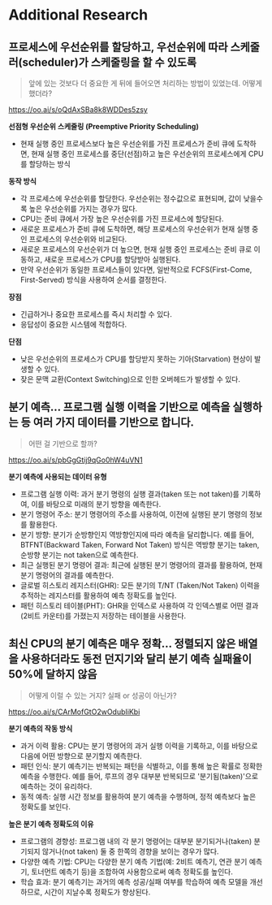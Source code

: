 # Additional Research

## 프로세스에 우선순위를 할당하고, 우선순위에 따라 스케줄러(scheduler)가 스케줄링을 할 수 있도록

> 앞에 있는 것보다 더 중요한 게 뒤에 들어오면 처리하는 방법이 있었는데. 어떻게 했더라?

https://oo.ai/s/oQdAxSBa8k8WDDes5zsy

**선점형 우선순위 스케줄링 (Preemptive Priority Scheduling)**

- 현재 실행 중인 프로세스보다 높은 우선순위를 가진 프로세스가 준비 큐에 도착하면, 현재 실행 중인 프로세스를 중단(선점)하고 높은 우선순위의 프로세스에게 CPU를 할당하는 방식

**동작 방식**

- 각 프로세스에 우선순위를 할당한다. 우선순위는 정수값으로 표현되며, 값이 낮을수록 높은 우선순위를 가지는 경우가 많다.
- CPU는 준비 큐에서 가장 높은 우선순위를 가진 프로세스에 할당된다.
- 새로운 프로세스가 준비 큐에 도착하면, 해당 프로세스의 우선순위가 현재 실행 중인 프로세스의 우선순위와 비교된다.
- 새로운 프로세스의 우선순위가 더 높으면, 현재 실행 중인 프로세스는 준비 큐로 이동하고, 새로운 프로세스가 CPU를 할당받아 실행된다.
- 만약 우선순위가 동일한 프로세스들이 있다면, 일반적으로 FCFS(First-Come, First-Served) 방식을 사용하여 순서를 결정한다.

**장점**

- 긴급하거나 중요한 프로세스를 즉시 처리할 수 있다.
- 응답성이 중요한 시스템에 적합하다.

**단점**

- 낮은 우선순위의 프로세스가 CPU를 할당받지 못하는 기아(Starvation) 현상이 발생할 수 있다.
- 잦은 문맥 교환(Context Switching)으로 인한 오버헤드가 발생할 수 있다.

## 분기 예측... 프로그램 실행 이력을 기반으로 예측을 실행하는 등 여러 가지 데이터를 기반으로 합니다.

> 어떤 걸 기반으로 할까?

https://oo.ai/s/pbGgGtij9qGo0hW4uVN1

**분기 예측에 사용되는 데이터 유형**
    
- 프로그램 실행 이력: 과거 분기 명령의 실행 결과(taken 또는 not taken)를 기록하여, 이를 바탕으로 미래의 분기 방향을 예측한다.
- 분기 명령어 주소: 분기 명령어의 주소를 사용하여, 이전에 실행된 분기 명령의 정보를 활용한다.
- 분기 방향: 분기가 순방향인지 역방향인지에 따라 예측을 달리합니다. 예를 들어, BTFNT(Backward Taken, Forward Not Taken) 방식은 역방향 분기는 taken, 순방향 분기는 not taken으로 예측한다.
- 최근 실행된 분기 명령어 결과: 최근에 실행된 분기 명령어의 결과를 활용하여, 현재 분기 명령어의 결과를 예측한다.
- 글로벌 히스토리 레지스터(GHR): 모든 분기의 T/NT (Taken/Not Taken) 이력을 추적하는 레지스터를 활용하여 예측 정확도를 높인다.
- 패턴 히스토리 테이블(PHT): GHR을 인덱스로 사용하여 각 인덱스별로 어떤 결과(2비트 카운터)를 가졌는지 저장하는 테이블을 사용한다.

## 최신 CPU의 분기 예측은 매우 정확... 정렬되지 않은 배열을 사용하더라도 동전 던지기와 달리 분기 예측 실패율이 50%에 달하지 않음

> 어떻게 이럴 수 있는 거지? 실패 or 성공이 아닌가?

https://oo.ai/s/CArMofGtO2wOdubIiKbi

**분기 예측의 작동 방식**

- 과거 이력 활용: CPU는 분기 명령어의 과거 실행 이력을 기록하고, 이를 바탕으로 다음에 어떤 방향으로 분기할지 예측한다.
- 패턴 인식: 분기 예측기는 반복되는 패턴을 식별하고, 이를 통해 높은 확률로 정확한 예측을 수행한다. 예를 들어, 루프의 경우 대부분 반복되므로 '분기됨(taken)'으로 예측하는 것이 유리하다.
- 동적 예측: 실행 시간 정보를 활용하여 분기 예측을 수행하며, 정적 예측보다 높은 정확도를 보인다.


**높은 분기 예측 정확도의 이유**
- 프로그램의 경향성: 프로그램 내의 각 분기 명령어는 대부분 분기되거나(taken) 분기되지 않거나(not taken) 둘 중 한쪽의 경향을 보이는 경우가 많다.
- 다양한 예측 기법: CPU는 다양한 분기 예측 기법(예: 2비트 예측기, 연관 분기 예측기, 토너먼트 예측기 등)을 조합하여 사용함으로써 예측 정확도를 높인다.
- 학습 효과: 분기 예측기는 과거의 예측 성공/실패 여부를 학습하여 예측 모델을 개선하므로, 시간이 지날수록 정확도가 향상된다.